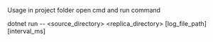 Usage
in project folder open cmd and run command

dotnet run -- <source_directory> <replica_directory> [log_file_path] [interval_ms]
